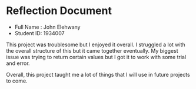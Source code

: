 # Reflection Document

* Full Name :  John Elehwany
* Student ID:  1934007

This project was troublesome but I enjoyed it overall. I struggled a lot with the overall structure of this but it came
together eventually. My biggest issue was trying to return certain values but I got it to work with some trial and error.

Overall, this project taught me a lot of things that I will use in future projects to come.





